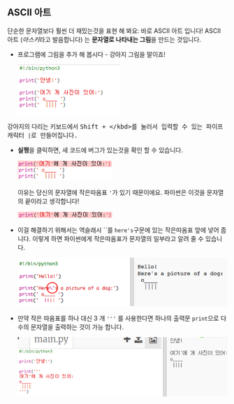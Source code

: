 ## ASCII 아트

단순한 문자열보다 훨씬 더 재밌는것을 표현 해 봐요: 바로 ASCII 아트 입니다! ASCII 아트 (*아스키*라고 발음합니다) 는 **문자열로 나타내는 그림**을 만드는 것입니다.

+ 프로그램에 그림을 추가 해 봅시다 - 강아지 그림을 말이죠!
    
    ![스크린샷](images/me-dog.png)

강아지의 다리는 키보드에서 <kbd>Shift + \</kbd>를 눌러서 입력할 수 있는 파이프 캐릭터 `|`로 만들어집니다.

+ **실행**을 클릭하면, 새 코드에 버그가 있는것을 확인 할 수 있습니다.
    
    ![스크린샷](images/me-dog-bug.png)
    
    이유는 당신의 문자열에 작은따옴표 `'`가 있기 때문이에요. 파이썬은 이것을 문자열의 끝이라고 생각합니다!
    
    ![스크린샷](images/me-dog-quote.png)

+ 이걸 해결하기 위해서는 역슬래시 ``를 `here's`구문에 있는 작은따옴표 앞에 넣어 줍니다. 이렇게 하면 파이썬에게 작은따옴표가 문자열의 일부라고 알려 줄 수 있습니다.
    
    ![스크린샷](images/me-dog-bug-fix.png)

+ 만약 작은 따옴표를 하나 대신 3 개 `'''` 를 사용한다면 하나의 출력문 `print`으로 다 수의 문자열을 출력하는 것이 가능 합니다.
    
    ![스크린샷](images/me-dog-triple-quote.png)
